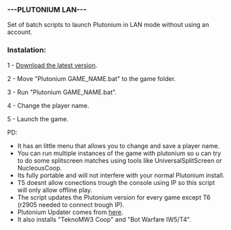 ### ---PLUTONIUM LAN---
Set of batch scripts to launch Plutonium in LAN mode without using an account.

### Instalation:
 1 - [Download the latest version](https://github.com/M4RCK5/Plutonium-LAN/archive/refs/heads/main.zip).
 
 2 - Move "Plutonium GAME_NAME.bat" to the game folder.
 
 3 - Run "Plutonium GAME_NAME.bat".
 
 4 - Change the player name.
 
 5 - Launch the game.

PD: 
* It has an little menu that allows you to change and save a player name.
* You can run multiple instances of the game with plutonium so u can try to do some splitscreen matches using tools like UniversalSplitScreen or NucleousCoop.
* Its fully portable and will not interfere with your normal Plutonium install.
* T5 doesnt allow conections trough the console using IP so this script will only allow offline play.
* The script updates the Plutonium version for every game except T6 (r2905 needed to connect trough IP).
* Plutonium Updater comes from [here](https://github.com/mxve/plutonium-updater.rs).
* It also installs "TeknoMW3 Coop" and "Bot Warfare IW5/T4".
